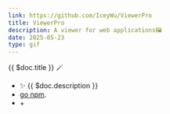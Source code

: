 ```yaml
---
link: https://github.com/IceyWu/ViewerPro
title: ViewerPro
description: A viewer for web applications🖼️
date: 2025-05-23
type: gif
---
```


{{ $doc.title }} 🪄

- ✨ {{ $doc.description }}
- [<span i-logos-npm-2></span> go npm](https://www.npmjs.com/package/ViewerPro).
- <span i-logos-typescript-icon></span> + <span i-logos-rollupjs></span>
